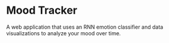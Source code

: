 # Mood Tracker
A web application that uses an RNN emotion classifier and data visualizations to analyze your mood over time.